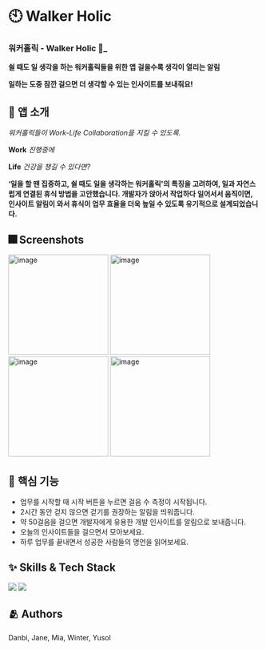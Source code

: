 # 🕙 Walker Holic 




### 워커홀릭 - Walker Holic 🚶_
 **쉴 때도 일 생각을 하는 워커홀릭들을 위한 앱**
 **걸을수록 생각이 열리는 알림**
 
**일하는 도중 잠깐 걸으면 더 생각할 수 있는 인사이트를 보내줘요!**


## 📝 앱 소개

*워커홀릭들이 Work-Life Collaboration을 지킬 수 있도록.*

**Work** *진행중에*

**Life** *건강을 챙길 수 있다면?*

**‘일을 할 땐 집중하고, 쉴 때도 일을 생각하는 워커홀릭'의 특징을 고려하여, 
일과 자연스럽게 연결된 휴식 방법을 고안했습니다. 
개발자가 앉아서 작업하다 일어서서 움직이면, 인사이트 알림이 와서 
휴식이 업무 효율을 더욱 높일 수 있도록 유기적으로 설계되었습니다.**

## :fireworks: Screenshots
<a href="https://ibb.co/nkSz5x6"><img src="https://i.ibb.co/VB82PfJ/image.jpg" alt="image" border="0" width=200></a>
<a href="https://ibb.co/K223dfq"><img src="https://i.ibb.co/5rrfmS8/image.jpg" alt="image" border="0" width=200></a>
<a href="https://ibb.co/y82T8n4"><img src="https://i.ibb.co/Vv6yvWw/image.jpg" alt="image" border="0" width=200></a>
<a href="https://ibb.co/6Nf0fLg"><img src="https://i.ibb.co/9GCHCSs/image.jpg" alt="image" border="0" width=200></a>


## :pushpin: 핵심 기능

- 업무를 시작할 때 시작 버튼을 누르면 걸음 수 측정이 시작됩니다.
- 2시간 동안 걷지 않으면 걷기를 권장하는 알림을 띄워줍니다.
- 약 50걸음을 걸으면 개발자에게 유용한 개발 인사이트를 알림으로 보내줍니다.
- 오늘의 인사이트들을 걸으면서 모아보세요.
- 하루 업무를 끝내면서 성공한 사람들의 명언을 읽어보세요.


## :sparkles: Skills & Tech Stack

<img src="https://img.shields.io/badge/Swift-FA7343?style=flat&logo=Swift&logoColor=white"/> <img src="https://img.shields.io/badge/SwiftUI-Black?style=flat&logo=swift&logoColor=black&color=%23096ad9"/> 




## :people_hugging: Authors
Danbi, Jane, Mia, Winter, Yusol




